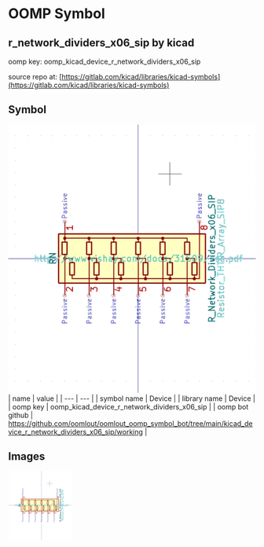 # OOMP Symbol  
## r_network_dividers_x06_sip  by kicad  
  
oomp key: oomp_kicad_device_r_network_dividers_x06_sip  
  
source repo at: [https://gitlab.com/kicad/libraries/kicad-symbols](https://gitlab.com/kicad/libraries/kicad-symbols)  
## Symbol  
  
[![working.png](working_600.png)](working.png)  
| name | value | 
| --- | --- | 
| symbol name | Device | 
| library name | Device | 
| oomp key | oomp_kicad_device_r_network_dividers_x06_sip | 
| oomp bot github | https://github.com/oomlout/oomlout_oomp_symbol_bot/tree/main/kicad_device_r_network_dividers_x06_sip/working | 
## Images  
  
[![working.png](working_140.png)](working.png)  
